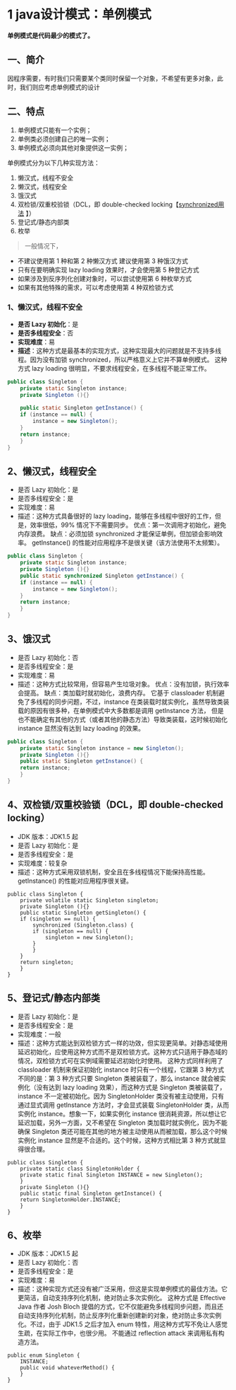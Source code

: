 # 1 java设计模式：单例模式

**单例模式是代码最少的模式了。**

## 一、简介

因程序需要，有时我们只需要某个类同时保留一个对象，不希望有更多对象，此时，我们则应考虑单例模式的设计

## 二、特点

1. 单例模式只能有一个实例；
2. 单例类必须创建自己的唯一实例；
3. 单例模式必须向其他对象提供这一实例；

单例模式分为以下几种实现方法：

1. 懒汉式，线程不安全
2. 懒汉式，线程安全
3. 饿汉式
4. 双检锁/双重校验锁（DCL，即 double-checked locking【[synchronized用法](https://www.jianshu.com/p/7a3ce65f7c14) 】）
5. 登记式/静态内部类
6. 枚举

> 一般情况下，

* 不建议使用第 1 种和第 2 种懒汉方式 建议使用第 3 种饿汉方式
* 只有在要明确实现 lazy loading 效果时，才会使用第 5 种登记方式
* 如果涉及到反序列化创建对象时，可以尝试使用第 6 种枚举方式
* 如果有其他特殊的需求，可以考虑使用第 4 种双检锁方式

### 1、懒汉式，线程不安全

* **是否 Lazy 初始化**：是
* **是否多线程安全**：否
* **实现难度**：易
* **描述**：这种方式是最基本的实现方式，这种实现最大的问题就是不支持多线程。因为没有加锁 synchronized，所以严格意义上它并不算单例模式。 这种方式 lazy loading 很明显，不要求线程安全，在多线程不能正常工作。

```java
public class Singleton {  
    private static Singleton instance;  
    private Singleton (){}  
  
    public static Singleton getInstance() {  
    if (instance == null) {  
        instance = new Singleton();  
    }  
    return instance;  
    }  
}
```

## 2、懒汉式，线程安全

* 是否 Lazy 初始化：是
* 是否多线程安全：是
* 实现难度：易
* 描述：这种方式具备很好的 lazy loading，能够在多线程中很好的工作，但是，效率很低，99% 情况下不需要同步。 优点：第一次调用才初始化，避免内存浪费。 缺点：必须加锁 synchronized 才能保证单例，但加锁会影响效率。 getInstance() 的性能对应用程序不是很关键（该方法使用不太频繁）。

```java
public class Singleton {  
    private static Singleton instance;  
    private Singleton (){}  
    public static synchronized Singleton getInstance() {  
    if (instance == null) {  
        instance = new Singleton();  
    }  
    return instance;  
    }  
}
```

## 3、饿汉式

* 是否 Lazy 初始化：否
* 是否多线程安全：是
* 实现难度：易
* 描述：这种方式比较常用，但容易产生垃圾对象。 优点：没有加锁，执行效率会提高。 缺点：类加载时就初始化，浪费内存。 它基于 classloader 机制避免了多线程的同步问题，不过，instance 在类装载时就实例化，虽然导致类装载的原因有很多种，在单例模式中大多数都是调用 getInstance 方法， 但是也不能确定有其他的方式（或者其他的静态方法）导致类装载，这时候初始化 instance 显然没有达到 lazy loading 的效果。

```java
public class Singleton {  
    private static Singleton instance = new Singleton();  
    private Singleton (){}  
    public static Singleton getInstance() {  
    return instance;  
    }  
}
```

## 4、双检锁/双重校验锁（DCL，即 double-checked locking）

* JDK 版本：JDK1.5 起
* 是否 Lazy 初始化：是
* 是否多线程安全：是
* 实现难度：较复杂
* 描述：这种方式采用双锁机制，安全且在多线程情况下能保持高性能。 getInstance() 的性能对应用程序很关键。

```
public class Singleton {  
    private volatile static Singleton singleton;  
    private Singleton (){}  
    public static Singleton getSingleton() {  
    if (singleton == null) {  
        synchronized (Singleton.class) {  
        if (singleton == null) {  
            singleton = new Singleton();  
        }  
        }  
    }  
    return singleton;  
    }  
}
```

## 5、登记式/静态内部类

* 是否 Lazy 初始化：是
* 是否多线程安全：是
* 实现难度：一般
* 描述：这种方式能达到双检锁方式一样的功效，但实现更简单。对静态域使用延迟初始化，应使用这种方式而不是双检锁方式。这种方式只适用于静态域的情况，双检锁方式可在实例域需要延迟初始化时使用。 这种方式同样利用了 classloader 机制来保证初始化 instance 时只有一个线程，它跟第 3 种方式不同的是：第 3 种方式只要 Singleton 类被装载了，那么 instance 就会被实例化（没有达到 lazy loading 效果），而这种方式是 Singleton 类被装载了，instance 不一定被初始化。因为 SingletonHolder 类没有被主动使用，只有通过显式调用 getInstance 方法时，才会显式装载 SingletonHolder 类，从而实例化 instance。想象一下，如果实例化 instance 很消耗资源，所以想让它延迟加载，另外一方面，又不希望在 Singleton 类加载时就实例化，因为不能确保 Singleton 类还可能在其他的地方被主动使用从而被加载，那么这个时候实例化 instance 显然是不合适的。这个时候，这种方式相比第 3 种方式就显得很合理。

```
public class Singleton {  
    private static class SingletonHolder {  
    private static final Singleton INSTANCE = new Singleton();  
    }  
    private Singleton (){}  
    public static final Singleton getInstance() {  
    return SingletonHolder.INSTANCE;  
    }  
}
```

## 6、枚举

* JDK 版本：JDK1.5 起
* 是否 Lazy 初始化：否
* 是否多线程安全：是
* 实现难度：易
* 描述：这种实现方式还没有被广泛采用，但这是实现单例模式的最佳方法。它更简洁，自动支持序列化机制，绝对防止多次实例化。 这种方式是 Effective Java 作者 Josh Bloch 提倡的方式，它不仅能避免多线程同步问题，而且还自动支持序列化机制，防止反序列化重新创建新的对象，绝对防止多次实例化。不过，由于 JDK1.5 之后才加入 enum 特性，用这种方式写不免让人感觉生疏，在实际工作中，也很少用。 不能通过 reflection attack 来调用私有构造方法。

```
public enum Singleton {  
    INSTANCE;  
    public void whateverMethod() {  
    }  
}
```
